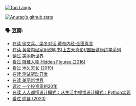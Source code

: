 [![Top Langs](https://github-readme-stats.vercel.app/api/top-langs/?username=w940853815)](https://github.com/anuraghazra/github-readme-stats)

[![Anurag's github stats](https://github-readme-stats.vercel.app/api?username=w940853815)](https://github.com/anuraghazra/github-readme-stats)

### 🗣 豆瓣:

<!-- DOUBAN-ACTIVITIES:START -->
- [在读 徐文兵、梁冬对话·黄帝内经·金匮真言](https://www.douban.com/people/136069238/status/3272265974/)
- [在读 黄帝内经家用说明书(上古天真论)/国医健康绝学系列](https://www.douban.com/people/136069238/status/3271920857/)
- [读过 美丽新世界](https://www.douban.com/people/136069238/status/3271895102/)
- [看过 隐藏人物 Hidden Figures‎ (2016)](https://www.douban.com/people/136069238/status/3270118832/)
- [看过 地久天长‎ (2019)](https://www.douban.com/people/136069238/status/3268732618/)
- [在读 测试驱动开发](https://www.douban.com/people/136069238/status/3263070510/)
- [在读 美丽新世界](https://www.douban.com/people/136069238/status/3262347709/)
- [读过 一个投资家的20年](https://www.douban.com/people/136069238/status/3262345951/)
- [在读 人人都懂设计模式：从生活中领悟设计模式：Python实现](https://www.douban.com/people/136069238/status/3261768702/)
- [看过 除暴‎ (2020)](https://www.douban.com/people/136069238/status/3260724699/)
<!-- DOUBAN-ACTIVITIES:END -->
<!--
**w940853815/w940853815** is a ✨ _special_ ✨ repository because its `README.md` (this file) appears on your GitHub profile.

Here are some ideas to get you started:

- 🔭 I’m currently working on ...
- 🌱 I’m currently learning ...
- 👯 I’m looking to collaborate on ...
- 🤔 I’m looking for help with ...
- 💬 Ask me about ...
- 📫 How to reach me: ...
- 😄 Pronouns: ...
- ⚡ Fun fact: ...
-->
